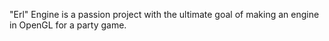 "Erl" Engine is a passion project with the ultimate goal of making an engine in OpenGL for a party game.
